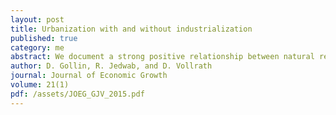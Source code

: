 ```yaml
---
layout: post
title: Urbanization with and without industrialization
published: true
category: me
abstract: We document a strong positive relationship between natural resource exports and urbanization in a sample of 116 developing nations over the period 1960--2010. In countries that are heavily dependent on resource exports, urbanization appears to be concentrated in ``consumption cities'' where the economies consist primarily of non-tradable services. These contrast with ``production cities'' that are more dependent on manufacturing in countries that have industrialized. Consumption cities in resource exporters also appear to perform worse along several measures of welfare. We offer a simple model of structural change that can explain the observed patterns of urbanization and the associated differences in city types. We note that although the development literature often assumes that urbanization is synonymous with industrialization, patterns differ markedly across developing countries. We discuss several possible implications for policy.
author: D. Gollin, R. Jedwab, and D. Vollrath
journal: Journal of Economic Growth
volume: 21(1)
pdf: /assets/JOEG_GJV_2015.pdf
---
```

